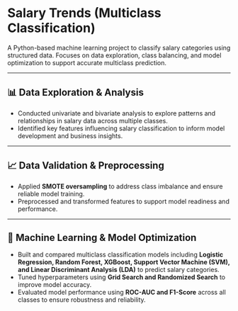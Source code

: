# Salary Trends (Multiclass Classification)

A Python-based machine learning project to classify salary categories using structured data. Focuses on data exploration, class balancing, and model optimization to support accurate multiclass prediction.

---

## 📊 Data Exploration & Analysis

- Conducted univariate and bivariate analysis to explore patterns and relationships in salary data across multiple classes.  
- Identified key features influencing salary classification to inform model development and business insights.

---

## 📈 Data Validation & Preprocessing

- Applied **SMOTE oversampling** to address class imbalance and ensure reliable model training.  
- Preprocessed and transformed features to support model readiness and performance.

---

## 🤖 Machine Learning & Model Optimization

- Built and compared multiclass classification models including **Logistic Regression, Random Forest, XGBoost, Support Vector Machine (SVM), and Linear Discriminant Analysis (LDA)** to predict salary categories.
- Tuned hyperparameters using **Grid Search and Randomized Search** to improve model accuracy.
- Evaluated model performance using **ROC-AUC and F1-Score** across all classes to ensure robustness and reliability.
